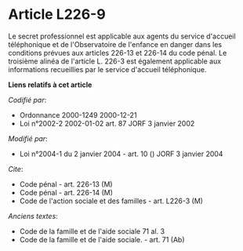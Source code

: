 # Article L226-9

Le secret professionnel est applicable aux agents du service d'accueil téléphonique et de l'Observatoire de l'enfance en
danger dans les conditions prévues aux articles 226-13 et 226-14 du code pénal. Le troisième alinéa de l'article L. 226-3 est
également applicable aux informations recueillies par le service d'accueil téléphonique.

**Liens relatifs à cet article**

_Codifié par_:

  - Ordonnance 2000-1249 2000-12-21
  - Loi n°2002-2 2002-01-02 art. 87 JORF 3 janvier 2002

_Modifié par_:

  - Loi n°2004-1 du 2 janvier 2004 - art. 10 () JORF 3 janvier 2004

_Cite_:

  - Code pénal - art. 226-13 (M)
  - Code pénal - art. 226-14 (M)
  - Code de l'action sociale et des familles - art. L226-3 (M)

_Anciens textes_:

  - Code de la famille et de l'aide sociale 71 al. 3
  - Code de la famille et de l'aide sociale. - art. 71 (Ab)

